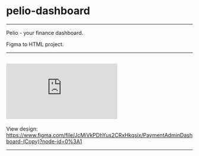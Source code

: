 # pelio-dashboard
---
Pelio - your finance dashboard.

Figma to HTML project.

---
![preview](https://fv9-5.failiem.lv/thumb_show.php?i=9kju3bgur&view "")
---

View design: https://www.figma.com/file/JcMiVkPDhYus2CRxHkqsix/PaymentAdminDashboard-(Copy)?node-id=0%3A1

---
